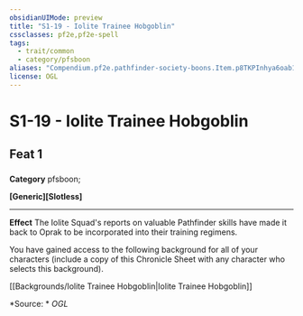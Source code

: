 ```yaml
---
obsidianUIMode: preview
title: "S1-19 - Iolite Trainee Hobgoblin"
cssclasses: pf2e,pf2e-spell
tags:
  - trait/common
  - category/pfsboon
aliases: "Compendium.pf2e.pathfinder-society-boons.Item.p8TKPInhya6oab1w"
license: OGL
---
```

# S1-19 - Iolite Trainee Hobgoblin
## Feat 1
### 

**Category** pfsboon; 




**\[Generic\]\[Slotless\]**

* * *

**Effect** The Iolite Squad's reports on valuable Pathfinder skills have made it back to Oprak to be incorporated into their training regimens.

You have gained access to the following background for all of your characters (include a copy of this Chronicle Sheet with any character who selects this background).

[[Backgrounds/Iolite Trainee Hobgoblin|Iolite Trainee Hobgoblin]]

*Source: *
*OGL*